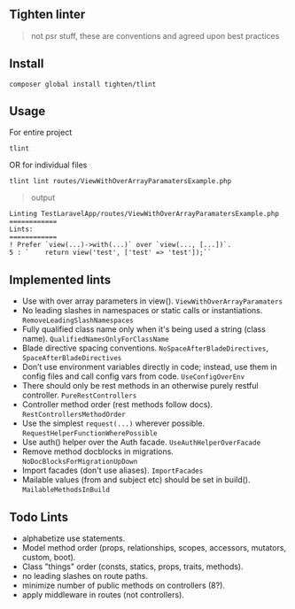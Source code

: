 ## Tighten linter
> not psr stuff, these are conventions and agreed upon best practices

## Install
```
composer global install tighten/tlint
```

## Usage
For entire project
```
tlint
```
OR for individual files
```
tlint lint routes/ViewWithOverArrayParamatersExample.php
```

> output
```
Linting TestLaravelApp/routes/ViewWithOverArrayParamatersExample.php
============
Lints: 
============
! Prefer `view(...)->with(...)` over `view(..., [...])`.
5 : `    return view('test', ['test' => 'test']);``
```

## Implemented lints
- Use with over array parameters in view(). `ViewWithOverArrayParamaters`
- No leading slashes in namespaces or static calls or instantiations. `RemoveLeadingSlashNamespaces`
- Fully qualified class name only when it's being used a string (class name). `QualifiedNamesOnlyForClassName`
- Blade directive spacing conventions. `NoSpaceAfterBladeDirectives`, `SpaceAfterBladeDirectives`
- Don’t use environment variables directly in code; instead, use them in config files and call config vars from code. `UseConfigOverEnv`
- There should only be rest methods in an otherwise purely restful controller. `PureRestControllers`
- Controller method order (rest methods follow docs). `RestControllersMethodOrder`
- Use the simplest `request(...)` wherever possible. `RequestHelperFunctionWherePossible`
- Use auth() helper over the Auth facade. `UseAuthHelperOverFacade`
- Remove method docblocks in migrations. `NoDocBlocksForMigrationUpDown`
- Import facades (don't use aliases). `ImportFacades`
- Mailable values (from and subject etc) should be set in build(). `MailableMethodsInBuild`

## Todo Lints
- alphabetize use statements.
- Model method order (props, relationships, scopes, accessors, mutators, custom, boot).
- Class "things" order (consts, statics, props, traits, methods).
- no leading slashes on route paths.
- minimize number of public methods on controllers (8?).
- apply middleware in routes (not controllers).
